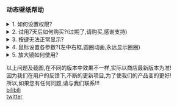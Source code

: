 ### 动态壁纸帮助

<details>
  <summary>1. 如何设置权限?</summary>
  
  <p>应用第一次打开会弹出设置权限窗口,按照提示把应用添加到权限列表中重启应用后,就可以使用!<br>
    不同的系统版本,系统隐私的界面可能不大一样!!! </p>
  <img src="/keyshow/help/1.png" alt="" /> <img src="/keyshow/help/1-1.png" alt="" />
 
</details>

<details>
  <summary>2. 试用7天后如何购买?(过期了,请购买,感谢支持)</summary>
  
  <p>菜单栏-设置按銉-其他&购买&帮助 <br>只需要一次付费,终身使用!!!</p>
 
 <p><img src="/keyshow/help/2-1.png" alt="" /> <img src="/keyshow/help/2.png" alt="" /></p>
 
</details>

<details>
  <summary>3. 按键无法正常显示?</summary>
     <p>注意⚠️:权限是否打开<br>注意⚠️:每改个参数都要点‘应用并保存’才能生效!<br></p>
     <p><img src="/keyshow/help/3.png" alt="" /> </p>
 </p>
</details>

<details>
  <summary>4. 鼠标设置各参数?(左中右框,圆圈动画,永远显示圈圈)</summary>
       <p>注意⚠️:每个参数都是及时生效的!<br>
       鼠标设置里分为:1,在桌面显示鼠标的左中右框. 2,点击鼠标在桌面显示圆圈动画效果. 3,光圈一直显示.<br>
       关掉1:参数’鼠标按键显示‘去掉勾选☑️ <br>
       关掉2:参数’鼠标点击效果‘去掉勾选☑️<br>
       关掉3:参数’永远显示‘去掉勾选☑️</p>
     <p><img src="/keyshow/help/4.png" alt="" /> </p>
  
</details>

<details>
  <summary>5. 放大镜如何使用?</summary>
       <p>放大镜无法使用请注意⚠️:权限是否打开!<br>
         放大镜默认快捷键是:Command+Shift<br>
        关掉放大镜:1’启用‘去掉勾选☑️ 
       </p>
       <p>遮罩是不需要任务权限的!<br>
          放大镜默认快捷键是:Option+Shift<br>
          关掉遮罩:2’启用‘去掉勾选☑️</p>
      <p>关于快捷键:可能会与其他软件重复,你可以选择Command,Option,Control进行更改!</p>  
 
     <p><img src="/keyshow/help/5.png" alt="" /> </p>
  
</details>

以上问题及截图,在不同的版本中效果不一样,实际以商店最新版本为准!   
因为我们在用户的反馈下,不断的更新项目,为了使我们的产品变的更好!   
所以,如果您有任何问题,请与我们联系!!!   
[bilibili](https://space.bilibili.com/43521885)   
[twitter](https://twitter.com/rhljiayou)   

